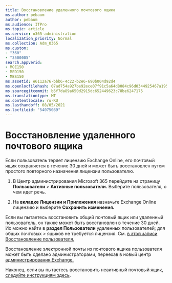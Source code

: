 ```yaml
---
title: Восстановление удаленного почтового ящика
ms.author: pebaum
author: pebaum
ms.audience: ITPro
ms.topic: article
ms.service: o365-administration
localization_priority: Normal
ms.collection: Adm_O365
ms.custom:
- "360"
- "3500005"
search.appverid:
- MOE150
- MED150
- MBS150
ms.assetid: e6112a76-bbb6-4c22-b2e6-690b004d92d4
ms.openlocfilehash: 07ad754a927be92ece07f91c5a64d8084c96d0344925467a195033bdd3f445ac
ms.sourcegitcommit: b5f7da89a650d2915dc652449623c78be6247175
ms.translationtype: MT
ms.contentlocale: ru-RU
ms.lasthandoff: 08/05/2021
ms.locfileid: "54075089"
---
```

# <a name="restore-a-deleted-mailbox"></a>Восстановление удаленного почтового ящика

Если пользователь теряет лицензию Exchange Online, его почтовый ящик сохраняется в течение 30 дней и может быть восстановлен путем простого повторного назначения лицензии пользователю.
  
1. В Центр администрирования Microsoft 365 перейдите на страницу **Пользователи** \> **Активные пользователи.** Выберите пользователя, о чем идет речь.

2. На **вкладке Лицензии и Приложения** назначьте Exchange Online лицензию и выберите **Сохранить изменения.**

Если вы пытаетесь восстановить общий почтовый ящик или удаленный пользователь, он также может быть восстановлен в течение 30 дней. Их можно найти в **раздел Пользователи** удаленных пользователей; для общих почтовых \> ящиков не требуется лицензия. См. [в этой записи Восстановление пользователя.](https://docs.microsoft.com/microsoft-365/admin/add-users/restore-user)

Восстановление электронной почты из почтового ящика пользователя может быть сделано администраторами, переехав в новый центр [администрирования Exchange.](https://techcommunity.microsoft.com/t5/exchange-team-blog/a-new-recoverableitems-experience-comes-to-exchange-online/ba-p/1505353)

Наконец, если вы пытаетесь восстановить неактивный почтовый ящик, [следуйте инструкциям здесь](https://docs.microsoft.com/microsoft-365/compliance/recover-an-inactive-mailbox).
  
